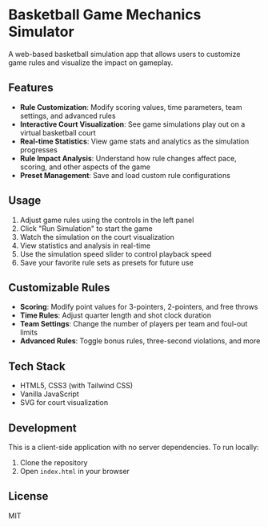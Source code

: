 # Basketball Game Mechanics Simulator

A web-based basketball simulation app that allows users to customize game rules and visualize the impact on gameplay.

## Features

- **Rule Customization**: Modify scoring values, time parameters, team settings, and advanced rules
- **Interactive Court Visualization**: See game simulations play out on a virtual basketball court
- **Real-time Statistics**: View game stats and analytics as the simulation progresses
- **Rule Impact Analysis**: Understand how rule changes affect pace, scoring, and other aspects of the game
- **Preset Management**: Save and load custom rule configurations

## Usage

1. Adjust game rules using the controls in the left panel
2. Click "Run Simulation" to start the game
3. Watch the simulation on the court visualization
4. View statistics and analysis in real-time
5. Use the simulation speed slider to control playback speed
6. Save your favorite rule sets as presets for future use

## Customizable Rules

- **Scoring**: Modify point values for 3-pointers, 2-pointers, and free throws
- **Time Rules**: Adjust quarter length and shot clock duration
- **Team Settings**: Change the number of players per team and foul-out limits
- **Advanced Rules**: Toggle bonus rules, three-second violations, and more

## Tech Stack

- HTML5, CSS3 (with Tailwind CSS)
- Vanilla JavaScript
- SVG for court visualization

## Development

This is a client-side application with no server dependencies. To run locally:

1. Clone the repository
2. Open `index.html` in your browser

## License

MIT
